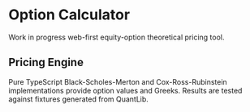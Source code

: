 # Option Calculator

Work in progress web-first equity-option theoretical pricing tool.

## Pricing Engine

Pure TypeScript Black-Scholes-Merton and Cox-Ross-Rubinstein implementations
provide option values and Greeks. Results are tested against fixtures
generated from QuantLib.

